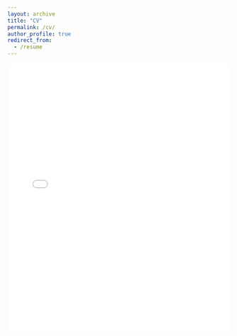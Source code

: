 ```yaml
---
layout: archive
title: "CV"
permalink: /cv/
author_profile: true
redirect_from:
  - /resume
---
```


<embed src="/files/cv.pdf" type="application/pdf" width="100%" height="600px" />